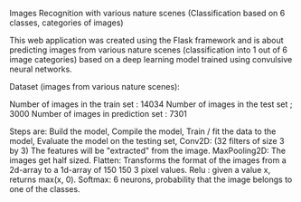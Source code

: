 Images Recognition with various nature scenes (Classification based on 6 classes, categories of images)

This web application was created using the Flask framework and is about predicting images from 
various nature scenes (classification into 1 out of 6 image categories) based on a deep learning model trained using convulsive neural networks.

Dataset (images from various nature scenes):

Number of images in the train set :  14034
Number of images in the test set ;  3000
Number of images in prediction set :  7301

Steps are:
Build the model,
Compile the model,
Train / fit the data to the model,
Evaluate the model on the testing set,
Conv2D: (32 filters of size 3 by 3) The features will be "extracted" from the image.
MaxPooling2D: The images get half sized.
Flatten: Transforms the format of the images from a 2d-array to a 1d-array of 150 150 3 pixel values.
Relu : given a value x, returns max(x, 0).
Softmax: 6 neurons, probability that the image belongs to one of the classes.
